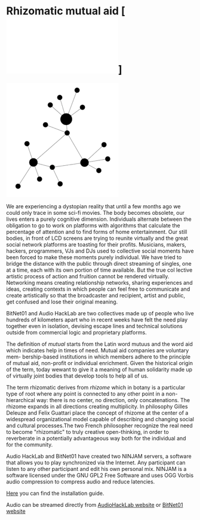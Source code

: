 # Rhizomatic mutual aid [![italian](mutuo_soccorso_rizomatico.md)]

![mutuo-soccorso-rizomatico](mutuo-soccorso-rizomatico.png)

We are experiencing a dystopian reality that until a few months ago we could only
trace in some sci-fi movies.
The body becomes obsolete, our lives enters a purely cognitive dimension. Individuals alternate between the obligation to go to work on platforms with algorithms that calculate the percentage of attention and to find forms of home entertainment.
Our still bodies, in front of LCD screens are trying to reunite virtually and the great social network platforms are toasting for their profits.
Musicians, makers, hackers, programmers, VJs and DJs used to collective social moments have been forced to make these moments purely individual.
We have tried to bridge the distance with the public through direct streaming of
singles, one at a time, each with its own portion of time available. But the true col
lective artistic process of action and fruition cannot be rendered virtually.
Networking means creating relationship networks, sharing experiences and ideas,
creating contexts in which people can feel free to communicate and create artistically so that the broadcaster and recipient, artist and public, get confused and lose their original meaning.

BitNet01 and Audio HackLab are two collectives made up of people who live hundreds of kilometers apart who in recent weeks have felt the need play together even in isolation, devising escape lines and technical solutions outside from commercial logic and proprietary platforms.

The definition of _mutual_ starts from the Latin word mutuus and the word aid which indicates help in times of need. Mutual aid companies are voluntary mem-
bership-based institutions in which members adhere to the principle of mutual aid, non-profit or individual enrichment. Given the historical origin of the term, today wewant to give it a meaning of human solidarity made up of virtually joint bodies that develop tools to help all of us.

The term rhizomatic derives from _rhizome_ which in botany is a particular type of root where any point is connected to any other point in a non-hierarchical way:
there is no center, no direction, only concatenations. The rhizome expands in all directions creating multiplicity. In philosophy Gilles Deleuze and Felix
Guattari place the concept of rhizome at the center of a widespread organizational model capable of describing and changing social and cultural processes.The two French philosopher recognize the real need to become "rhizomatic" to truly creative open-thinking, in order to reverberate in a potentially advantageous way both for the individual and for the community.

Audio HackLab and BitNet01 have created two NINJAM servers, a software that allows you to play synchronized via the Internet. Any participant can listen to any other participant and edit his own personal mix. NINJAM is a software licensed under the GNU GPL2 Free Software and uses
OGG Vorbis audio compression to compress audio and reduce latencies.

[Here](ninjam/ninjam_installation_guide.md) you can find the installation guide.

Audio can be streamed directly from [AudioHackLab website](https://audiohacklab.org/live/) or [BitNet01 website](https://bit-01.net/live/)
